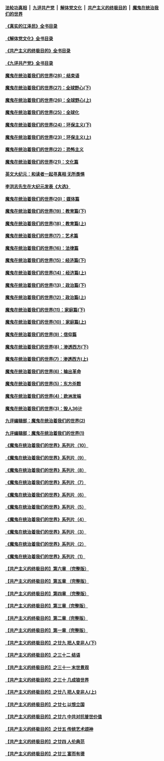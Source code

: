 ####  [法轮功真相](../../../../basic/blob/master/README.md?t=07290031) &nbsp;|&nbsp; [九评共产党](../../../../9ping.md/blob/master/README.md?t=07290031) &nbsp;|&nbsp; [解体党文化](../../../../jtdwh.md/blob/master/README.md?t=07290031)  &nbsp;|&nbsp; [共产主义的终极目的](../../../../gczydzjmd.md/blob/master/README.md?t=07290031) &nbsp;|&nbsp; [魔鬼在统治我们的世界](../../../../mgztzwmdsj.md/blob/master/README.md?t=07290031) 

#### [《真实的江泽民》全书目录](../pages/nsc422/n13721399.md?t=07290031) 

#### [《解体党文化》全书目录](../pages/nsc422/n13721157.md?t=07290031) 

#### [《共产主义的终极目的》全书目录](../pages/nsc422/n13721048.md?t=07290031) 

#### [《九评共产党》全书目录](../pages/nsc422/n13708085.md?t=07290031) 

#### [魔鬼在统治着我们的世界(28)：结束语](../pages/nsc422/n10936246.md?t=07290031) 

#### [魔鬼在统治着我们的世界(27)：全球野心(下)](../pages/nsc422/n10928319.md?t=07290031) 

#### [魔鬼在统治着我们的世界(26)：全球野心(上)](../pages/nsc422/n10900318.md?t=07290031) 

#### [魔鬼在统治着我们的世界(25)：全球化](../pages/nsc422/n10788205.md?t=07290031) 

#### [魔鬼在统治着我们的世界(24)：环保主义(下)](../pages/nsc422/n10695307.md?t=07290031) 

#### [魔鬼在统治着我们的世界(23)：环保主义(上)](../pages/nsc422/n10688613.md?t=07290031) 

#### [魔鬼在统治着我们的世界(22)：恐怖主义](../pages/nsc422/n10614727.md?t=07290031) 

#### [魔鬼在统治着我们的世界(21)：文化篇](../pages/nsc422/n10597706.md?t=07290031) 

#### [英文大纪元：和读者一起寻真相 无所畏惧](../pages/nsc422/n12542027.md?t=07290031) 

#### [李洪志先生在大纪元发表《大选》](../pages/nsc422/n12534746.md?t=07290031) 

#### [魔鬼在统治着我们的世界(20)：媒体篇](../pages/nsc422/n10586579.md?t=07290031) 

#### [魔鬼在统治着我们的世界(19)：教育篇(下)](../pages/nsc422/n10564808.md?t=07290031) 

#### [魔鬼在统治着我们的世界(18)：教育篇(上)](../pages/nsc422/n10526970.md?t=07290031) 

#### [魔鬼在统治着我们的世界(17)：艺术篇](../pages/nsc422/n10499093.md?t=07290031) 

#### [魔鬼在统治着我们的世界(16)：法律篇](../pages/nsc422/n10485969.md?t=07290031) 

#### [魔鬼在统治着我们的世界(15)：经济篇(下)](../pages/nsc422/n10469975.md?t=07290031) 

#### [魔鬼在统治着我们的世界(14)：经济篇(上)](../pages/nsc422/n10457370.md?t=07290031) 

#### [魔鬼在统治着我们的世界(13)：政治篇(下)](../pages/nsc422/n10448270.md?t=07290031) 

#### [魔鬼在统治着我们的世界(12)：政治篇(上)](../pages/nsc422/n10444576.md?t=07290031) 

#### [魔鬼在统治着我们的世界(11)：家庭篇(下)](../pages/nsc422/n10440961.md?t=07290031) 

#### [魔鬼在统治着我们的世界(10)：家庭篇(上)](../pages/nsc422/n10435448.md?t=07290031) 

#### [魔鬼在统治着我们的世界(9)：信仰篇](../pages/nsc422/n10432159.md?t=07290031) 

#### [魔鬼在统治着我们的世界(8)：渗透西方(下)](../pages/nsc422/n10429603.md?t=07290031) 

#### [魔鬼在统治着我们的世界(7)：渗透西方(上)](../pages/nsc422/n10426013.md?t=07290031) 

#### [魔鬼在统治着我们的世界(6)：输出革命](../pages/nsc422/n10421536.md?t=07290031) 

#### [魔鬼在统治着我们的世界(5)：东方杀戮](../pages/nsc422/n10417707.md?t=07290031) 

#### [魔鬼在统治着我们的世界(4)：欧洲发端](../pages/nsc422/n10414890.md?t=07290031) 

#### [魔鬼在统治着我们的世界(3)：毁人36计](../pages/nsc422/n10411583.md?t=07290031) 

#### [九评编辑部：魔鬼在统治着我们的世界(2)](../pages/nsc422/n10410036.md?t=07290031) 

#### [九评编辑部：魔鬼在统治着我们的世界(1)](../pages/nsc422/n10406825.md?t=07290031) 

#### [《魔鬼在统治着我们的世界》系列片（10）](../pages/nsc422/n12292670.md?t=07290031) 

#### [《魔鬼在统治着我们的世界》系列片（9）](../pages/nsc422/n12290859.md?t=07290031) 

#### [《魔鬼在统治着我们的世界》系列片（8）](../pages/nsc422/n12287445.md?t=07290031) 

#### [《魔鬼在统治着我们的世界》系列片（7）](../pages/nsc422/n12283425.md?t=07290031) 

#### [《魔鬼在统治着我们的世界》系列片（6）](../pages/nsc422/n12282314.md?t=07290031) 

#### [《魔鬼在统治着我们的世界》系列片（5）](../pages/nsc422/n12281419.md?t=07290031) 

#### [《魔鬼在统治着我们的世界》系列片（4）](../pages/nsc422/n12274024.md?t=07290031) 

#### [《魔鬼在统治着我们的世界》系列片（3）](../pages/nsc422/n12271322.md?t=07290031) 

#### [《魔鬼在统治着我们的世界》系列片（2）](../pages/nsc422/n12269049.md?t=07290031) 

#### [《魔鬼在统治着我们的世界》系列片（1）](../pages/nsc422/n12267575.md?t=07290031) 

#### [【共产主义的终极目的】第六章 （完整版）](../pages/nsc422/n11428913.md?t=07290031) 

#### [【共产主义的终极目的】第五章 （完整版）](../pages/nsc422/n11428912.md?t=07290031) 

#### [【共产主义的终极目的】第四章 （完整版）](../pages/nsc422/n11428907.md?t=07290031) 

#### [【共产主义的终极目的】第三章（完整版）](../pages/nsc422/n11428848.md?t=07290031) 

#### [【共产主义的终极目的】第二章（完整版）](../pages/nsc422/n11428831.md?t=07290031) 

#### [【共产主义的终极目的】第一章（完整版）](../pages/nsc422/n11417651.md?t=07290031) 

#### [【共产主义的终极目的】之廿九 把人变非人(下)](../pages/nsc422/n11344140.md?t=07290031) 

#### [【共产主义的终极目的】之三十二 结语](../pages/nsc422/n11360535.md?t=07290031) 

#### [【共产主义的终极目的】之三十一 末世景观](../pages/nsc422/n11351129.md?t=07290031) 

#### [【共产主义的终极目的】之三十 几成狼世界](../pages/nsc422/n11348280.md?t=07290031) 

#### [【共产主义的终极目的】之廿八 把人变非人(上)](../pages/nsc422/n11340492.md?t=07290031) 

#### [【共产主义的终极目的】之廿七 以恨立国](../pages/nsc422/n11336944.md?t=07290031) 

#### [【共产主义的终极目的】之廿六 中共对抗普世价值](../pages/nsc422/n11324785.md?t=07290031) 

#### [【共产主义的终极目的】之廿五 传统艺术颂神](../pages/nsc422/n11296396.md?t=07290031) 

#### [【共产主义的终极目的】之廿四 人伦典范](../pages/nsc422/n11296397.md?t=07290031) 

#### [【共产主义的终极目的】之廿三 富而有德](../pages/nsc422/n11283598.md?t=07290031) 

